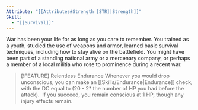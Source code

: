 ```yaml
---
Attribute: "[[Attributes#Strength [STR]|Strength]]"
Skill:
  - "[[Survival]]"
---
```

War has been your life for as long as you care to remember. You trained as a youth, studied the use of weapons and armor, learned basic survival techniques, including how to stay alive on the battlefield. You might have been part of a standing national army or a mercenary company, or perhaps a member of a local militia who rose to prominence during a recent war.

> [!FEATURE] Relentless Endurance
> Whenever you would drop unconscious, you can make an [[Skills/Endurance|Endurance]] check, with the DC equal to (20 - 2* the number of HP you had before the attack).  If you succeed, you remain conscious at 1 HP, though any injury effects remain.
